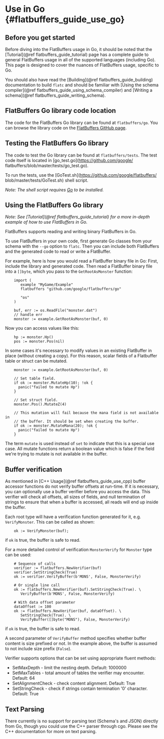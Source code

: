 Use in Go    {#flatbuffers_guide_use_go}
=========

## Before you get started

Before diving into the FlatBuffers usage in Go, it should be noted that
the [Tutorial](@ref flatbuffers_guide_tutorial) page has a complete guide
to general FlatBuffers usage in all of the supported languages (including Go).
This page is designed to cover the nuances of FlatBuffers usage, specific to
Go.

You should also have read the [Building](@ref flatbuffers_guide_building)
documentation to build `flatc` and should be familiar with
[Using the schema compiler](@ref flatbuffers_guide_using_schema_compiler) and
[Writing a schema](@ref flatbuffers_guide_writing_schema).

## FlatBuffers Go library code location

The code for the FlatBuffers Go library can be found at
`flatbuffers/go`. You can browse the library code on the [FlatBuffers
GitHub page](https://github.com/google/flatbuffers/tree/master/go).

## Testing the FlatBuffers Go library

The code to test the Go library can be found at `flatbuffers/tests`.
The test code itself is located in [go_test.go](https://github.com/google/
flatbuffers/blob/master/tests/go_test.go).

To run the tests, use the [GoTest.sh](https://github.com/google/flatbuffers/
blob/master/tests/GoTest.sh) shell script.

*Note: The shell script requires [Go](https://golang.org/doc/install) to
be installed.*

## Using the FlatBuffers Go library

*Note: See [Tutorial](@ref flatbuffers_guide_tutorial) for a more in-depth
example of how to use FlatBuffers in Go.*

FlatBuffers supports reading and writing binary FlatBuffers in Go.

To use FlatBuffers in your own code, first generate Go classes from your
schema with the `--go` option to `flatc`. Then you can include both FlatBuffers
and the generated code to read or write a FlatBuffer.

For example, here is how you would read a FlatBuffer binary file in Go: First,
include the library and generated code. Then read a FlatBuffer binary file into
a `[]byte`, which you pass to the `GetRootAsMonster` function:

~~~~~~~~~~~~~~~~~~~~~~~~~~~~~~~~~~~~~~~~~~~~~~~~~~~~~~~~~~~~~~~~~~{.go}
    import (
       example "MyGame/Example"
       flatbuffers "github.com/google/flatbuffers/go"

       "os"
    )

    buf, err := os.ReadFile("monster.dat")
    // handle err
    monster := example.GetRootAsMonster(buf, 0)
~~~~~~~~~~~~~~~~~~~~~~~~~~~~~~~~~~~~~~~~~~~~~~~~~~~~~~~~~~~~~~~~~~

Now you can access values like this:

~~~~~~~~~~~~~~~~~~~~~~~~~~~~~~~~~~~~~~~~~~~~~~~~~~~~~~~~~~~~~~~~~~{.go}
    hp := monster.Hp()
    pos := monster.Pos(nil)
~~~~~~~~~~~~~~~~~~~~~~~~~~~~~~~~~~~~~~~~~~~~~~~~~~~~~~~~~~~~~~~~~~


In some cases it's necessary to modify values in an existing FlatBuffer in place (without creating a copy). For this reason, scalar fields of a Flatbuffer table or struct can be mutated.

~~~~~~~~~~~~~~~~~~~~~~~~~~~~~~~~~~~~~~~~~~~~~~~~~~~~~~~~~~~~~~~~~~{.go}
    monster := example.GetRootAsMonster(buf, 0)

    // Set table field.
    if ok := monster.MutateHp(10); !ok {
      panic("failed to mutate Hp")
    }

    // Set struct field.
    monster.Pos().MutateZ(4)

    // This mutation will fail because the mana field is not available in
    // the buffer. It should be set when creating the buffer.
    if ok := monster.MutateMana(20); !ok {
      panic("failed to mutate Hp")
    }
~~~~~~~~~~~~~~~~~~~~~~~~~~~~~~~~~~~~~~~~~~~~~~~~~~~~~~~~~~~~~~~~~~

The term `mutate` is used instead of `set` to indicate that this is a special use case. All mutate functions return a boolean value which is false if the field we're trying to mutate is not available in the buffer.

## Buffer verification 

As mentioned in [C++ Usage](@ref flatbuffers_guide_use_cpp) buffer
accessor functions do not verify buffer offsets at run-time. 
If it is necessary, you can optionally use a buffer verifier before you
access the data. This verifier will check all offsets, all sizes of
fields, and null termination of strings to ensure that when a buffer
is accessed, all reads will end up inside the buffer.

Each root type will have a verification function generated for it,
e.g. `VerifyMonster`. This can be called as shown:
~~~~~~~~~~~~~~~~~~~~~~~~~~~~~~~~~~~~~~~~~~~~~~~~~~~~~~~~~~~~~~~~~~{.go}
    ok := VerifyMonster(buf);
~~~~~~~~~~~~~~~~~~~~~~~~~~~~~~~~~~~~~~~~~~~~~~~~~~~~~~~~~~~~~~~~~~
if `ok` is true, the buffer is safe to read.

For a more detailed control of verification `MonsterVerify` for `Monster`
type can be used: 
~~~~~~~~~~~~~~~~~~~~~~~~~~~~~~~~~~~~~~~~~~~~~~~~~~~~~~~~~~~~~~~~~~{.go}
    # Sequence of calls
    verifier := flatbuffers.NewVerifier(buf)
    verifier.SetStringCheck(True)
    ok := verifier.VerifyBuffer(b'MONS', False, MonsterVerify)
    
    # Or single line call 
    ok := flatbuffers.NewVerifier(buf).SetStringCheck(True). \
       VerifyBuffer(b'MONS', False, MonsterVerify)

    # With data offset parameter
    dataOffset := 100
    ok := flatbuffers.NewVerifier(buf, dataOffset). \
       SetStringCheck(True). \
       VerifyBuffer([]byte("MONS"), False, MonsterVerify)
~~~~~~~~~~~~~~~~~~~~~~~~~~~~~~~~~~~~~~~~~~~~~~~~~~~~~~~~~~~~~~~~~~
if `ok` is true, the buffer is safe to read.

A second parameter of `VerifyBuffer` method specifies whether buffer content is
size prefixed or not. In the example above, the buffer is assumed to not include
size prefix (`False`).

Verifier supports options that can be set using appropriate fluent methods:
* SetMaxDepth - limit the nesting depth. Default: 1000000
* SetMaxTables - total amount of tables the verifier may encounter. Default: 64
* SetAlignmentCheck - check content alignment. Default: True
* SetStringCheck - check if strings contain termination '0' character. Default: True
 

## Text Parsing

There currently is no support for parsing text (Schema's and JSON) directly
from Go, though you could use the C++ parser through cgo. Please see the
C++ documentation for more on text parsing.

<br>
